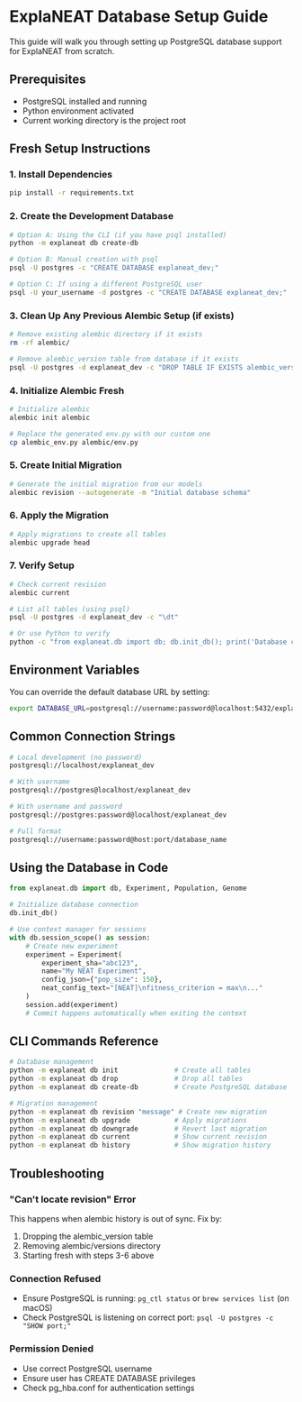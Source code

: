 # ExplaNEAT Database Setup Guide

This guide will walk you through setting up PostgreSQL database support for ExplaNEAT from scratch.

## Prerequisites

- PostgreSQL installed and running
- Python environment activated
- Current working directory is the project root

## Fresh Setup Instructions

### 1. Install Dependencies

```bash
pip install -r requirements.txt
```

### 2. Create the Development Database

```bash
# Option A: Using the CLI (if you have psql installed)
python -m explaneat db create-db

# Option B: Manual creation with psql
psql -U postgres -c "CREATE DATABASE explaneat_dev;"

# Option C: If using a different PostgreSQL user
psql -U your_username -d postgres -c "CREATE DATABASE explaneat_dev;"
```

### 3. Clean Up Any Previous Alembic Setup (if exists)

```bash
# Remove existing alembic directory if it exists
rm -rf alembic/

# Remove alembic_version table from database if it exists
psql -U postgres -d explaneat_dev -c "DROP TABLE IF EXISTS alembic_version;"
```

### 4. Initialize Alembic Fresh

```bash
# Initialize alembic
alembic init alembic

# Replace the generated env.py with our custom one
cp alembic_env.py alembic/env.py
```

### 5. Create Initial Migration

```bash
# Generate the initial migration from our models
alembic revision --autogenerate -m "Initial database schema"
```

### 6. Apply the Migration

```bash
# Apply migrations to create all tables
alembic upgrade head
```

### 7. Verify Setup

```bash
# Check current revision
alembic current

# List all tables (using psql)
psql -U postgres -d explaneat_dev -c "\dt"

# Or use Python to verify
python -c "from explaneat.db import db; db.init_db(); print('Database connection successful!')"
```

## Environment Variables

You can override the default database URL by setting:

```bash
export DATABASE_URL=postgresql://username:password@localhost:5432/explaneat_dev
```

## Common Connection Strings

```bash
# Local development (no password)
postgresql://localhost/explaneat_dev

# With username
postgresql://postgres@localhost/explaneat_dev

# With username and password
postgresql://postgres:password@localhost/explaneat_dev

# Full format
postgresql://username:password@host:port/database_name
```

## Using the Database in Code

```python
from explaneat.db import db, Experiment, Population, Genome

# Initialize database connection
db.init_db()

# Use context manager for sessions
with db.session_scope() as session:
    # Create new experiment
    experiment = Experiment(
        experiment_sha="abc123",
        name="My NEAT Experiment",
        config_json={"pop_size": 150},
        neat_config_text="[NEAT]\nfitness_criterion = max\n..."
    )
    session.add(experiment)
    # Commit happens automatically when exiting the context
```

## CLI Commands Reference

```bash
# Database management
python -m explaneat db init              # Create all tables
python -m explaneat db drop              # Drop all tables
python -m explaneat db create-db         # Create PostgreSQL database

# Migration management  
python -m explaneat db revision "message" # Create new migration
python -m explaneat db upgrade           # Apply migrations
python -m explaneat db downgrade         # Revert last migration
python -m explaneat db current           # Show current revision
python -m explaneat db history           # Show migration history
```

## Troubleshooting

### "Can't locate revision" Error
This happens when alembic history is out of sync. Fix by:
1. Dropping the alembic_version table
2. Removing alembic/versions directory
3. Starting fresh with steps 3-6 above

### Connection Refused
- Ensure PostgreSQL is running: `pg_ctl status` or `brew services list` (on macOS)
- Check PostgreSQL is listening on correct port: `psql -U postgres -c "SHOW port;"`

### Permission Denied
- Use correct PostgreSQL username
- Ensure user has CREATE DATABASE privileges
- Check pg_hba.conf for authentication settings